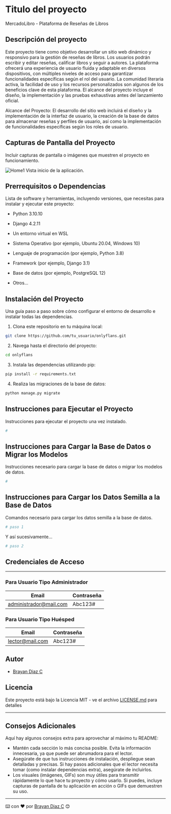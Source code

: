 # Titulo del proyecto

MercadoLibro - Plataforma de Reseñas de Libros

## Descripción del proyecto

Este proyecto tiene como objetivo desarrollar un sitio web dinámico y responsivo para la gestión de reseñas de libros. Los usuarios podrán escribir y editar reseñas, calificar libros y seguir a autores. La plataforma ofrecerá una experiencia de usuario fluida y adaptable en diversos dispositivos, con múltiples niveles de acceso para garantizar funcionalidades específicas según el rol del usuario. La comunidad literaria activa, la facilidad de uso y los recursos personalizados son algunos de los beneficios clave de esta plataforma. El alcance del proyecto incluye el diseño, la implementación y las pruebas exhaustivas antes del lanzamiento oficial.

Alcance del Proyecto:
El desarrollo del sitio web incluirá el diseño y la implementación de la interfaz de usuario, la creación de la base de datos para almacenar reseñas y perfiles de usuario, así como la implementación de funcionalidades específicas según los roles de usuario. 

## Capturas de Pantalla del Proyecto

Incluir capturas de pantalla o imágenes que muestren el proyecto en funcionamiento.

![Home1](imagenes/home1.png)
Vista inicio de la aplicación.

## Prerrequisitos o Dependencias

Lista de software y herramientas, incluyendo versiones, que necesitas para instalar y ejecutar este proyecto:

- Python 3.10.10
- Django 4.2.11
- Un entorno virtual en WSL

- Sistema Operativo (por ejemplo, Ubuntu 20.04, Windows 10)
- Lenguaje de programación (por ejemplo, Python 3.8)
- Framework (por ejemplo, Django 3.1)
- Base de datos (por ejemplo, PostgreSQL 12)
- Otros...

## Instalación del Proyecto

Una guía paso a paso sobre cómo configurar el entorno de desarrollo e instalar todas las dependencias.

1. Clona este repositorio en tu máquina local:
```bash
git clone https://github.com/tu_usuario/onlyflans.git
```

2. Navega hasta el directorio del proyecto:
```bash
cd onlyflans
```

3. Instala las dependencias utilizando pip:
```bash
pip install -r requirements.txt
```

4. Realiza las migraciones de la base de datos:
```bash
python manage.py migrate
```

## Instrucciones para Ejecutar el Proyecto

Instrucciones para ejecutar el proyecto una vez instalado.

```bash
#
```

## Instrucciones para Cargar la Base de Datos o Migrar los Modelos

Instrucciones necesario para cargar la base de datos o migrar los modelos de datos.

```bash
#
```

## Instrucciones para Cargar los Datos Semilla a la Base de Datos

Comandos necesario para cargar los datos semilla a la base de datos.

```bash
# paso 1
```

Y así sucesivamente...

```bash
# paso 2
```

## Credenciales de Acceso

--- 

### Para Usuario Tipo Administrador
| Email  | Contraseña  |
|---|---|
| administrador@mail.com  | Abc123#  |

### Para Usuario Tipo Huésped
| Email  | Contraseña  |
|---|---|
| lector@mail.com  | Abc123#  |

## Autor

- [Brayan Diaz C](https://github.com/brayandiazc)

## Licencia

Este proyecto está bajo la Licencia MIT - ve el archivo [LICENSE.md](LICENSE) para detalles

---

## Consejos Adicionales

Aquí hay algunos consejos extra para aprovechar al máximo tu README:

- Mantén cada sección lo más concisa posible. Evita la información innecesaria, ya que puede ser abrumadora para el lector.
- Asegúrate de que tus instrucciones de instalación, despliegue sean detalladas y precisas. Si hay pasos adicionales que el lector necesita tomar (como instalar dependencias extra), asegúrate de incluirlos.
- Los visuales (imágenes, GIFs) son muy útiles para transmitir rápidamente lo que hace tu proyecto y cómo usarlo. Si puedes, incluye capturas de pantalla de tu aplicación en acción o GIFs que demuestren su uso.

---

⌨️ con ❤️ por [Brayan Diaz C](https://github.com/brayandiazc) 😊
